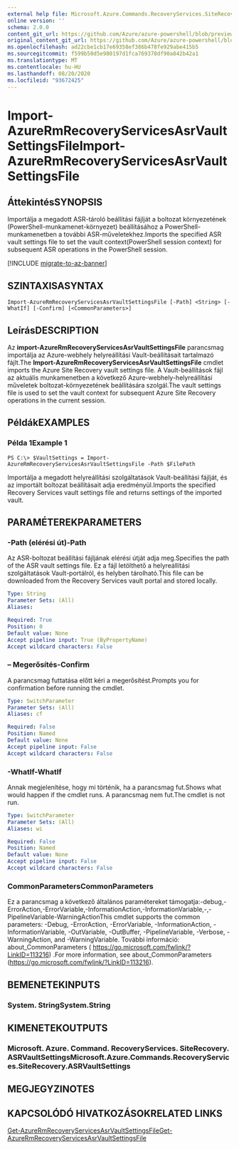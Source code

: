 ```yaml
---
external help file: Microsoft.Azure.Commands.RecoveryServices.SiteRecovery.dll-Help.xml
online version: ''
schema: 2.0.0
content_git_url: https://github.com/Azure/azure-powershell/blob/preview/src/ResourceManager/RecoveryServices.SiteRecovery/Commands.RecoveryServices.SiteRecovery/help/Import-AzureRmRecoveryServicesAsrVaultSettingsFile.md
original_content_git_url: https://github.com/Azure/azure-powershell/blob/preview/src/ResourceManager/RecoveryServices.SiteRecovery/Commands.RecoveryServices.SiteRecovery/help/Import-AzureRmRecoveryServicesAsrVaultSettingsFile.md
ms.openlocfilehash: ad22cbe1cb17e69358ef386b478fe929abe415b5
ms.sourcegitcommit: f599b50d5e980197d1fca769378df90a842b42a1
ms.translationtype: MT
ms.contentlocale: hu-HU
ms.lasthandoff: 08/20/2020
ms.locfileid: "93672425"
---
```

# <span data-ttu-id="13d2e-101">Import-AzureRmRecoveryServicesAsrVaultSettingsFile</span><span class="sxs-lookup"><span data-stu-id="13d2e-101">Import-AzureRmRecoveryServicesAsrVaultSettingsFile</span></span>

## <span data-ttu-id="13d2e-102">Áttekintés</span><span class="sxs-lookup"><span data-stu-id="13d2e-102">SYNOPSIS</span></span>
<span data-ttu-id="13d2e-103">Importálja a megadott ASR-tároló beállítási fájlját a boltozat környezetének (PowerShell-munkamenet-környezet) beállításához a PowerShell-munkamenetben a további ASR-műveletekhez.</span><span class="sxs-lookup"><span data-stu-id="13d2e-103">Imports the specified ASR vault settings file to set the vault context(PowerShell session context) for subsequent ASR operations in the PowerShell session.</span></span> 

[!INCLUDE [migrate-to-az-banner](../../includes/migrate-to-az-banner.md)]

## <span data-ttu-id="13d2e-104">SZINTAXISA</span><span class="sxs-lookup"><span data-stu-id="13d2e-104">SYNTAX</span></span>

```
Import-AzureRmRecoveryServicesAsrVaultSettingsFile [-Path] <String> [-WhatIf] [-Confirm] [<CommonParameters>]
```

## <span data-ttu-id="13d2e-105">Leírás</span><span class="sxs-lookup"><span data-stu-id="13d2e-105">DESCRIPTION</span></span>
<span data-ttu-id="13d2e-106">Az **import-AzureRmRecoveryServicesAsrVaultSettingsFile** parancsmag importálja az Azure-webhely helyreállítási Vault-beállításait tartalmazó fájlt.</span><span class="sxs-lookup"><span data-stu-id="13d2e-106">The **Import-AzureRmRecoveryServicesAsrVaultSettingsFile** cmdlet imports the Azure Site Recovery vault settings file.</span></span> <span data-ttu-id="13d2e-107">A Vault-beállítások fájl az aktuális munkamenetben a következő Azure-webhely-helyreállítási műveletek boltozat-környezetének beállítására szolgál.</span><span class="sxs-lookup"><span data-stu-id="13d2e-107">The vault settings file is used to set the vault context for subsequent Azure Site Recovery operations in the current session.</span></span>

## <span data-ttu-id="13d2e-108">Példák</span><span class="sxs-lookup"><span data-stu-id="13d2e-108">EXAMPLES</span></span>

### <span data-ttu-id="13d2e-109">Példa 1</span><span class="sxs-lookup"><span data-stu-id="13d2e-109">Example 1</span></span>
```
PS C:\> $VaultSettings = Import-AzureRmRecoveryServicesAsrVaultSettingsFile -Path $FilePath
```

<span data-ttu-id="13d2e-110">Importálja a megadott helyreállítási szolgáltatások Vault-beállítási fájlját, és az importált boltozat beállításait adja eredményül.</span><span class="sxs-lookup"><span data-stu-id="13d2e-110">Imports the specified Recovery Services vault settings file and returns settings of the imported vault.</span></span>

## <span data-ttu-id="13d2e-111">PARAMÉTEREK</span><span class="sxs-lookup"><span data-stu-id="13d2e-111">PARAMETERS</span></span>

### <span data-ttu-id="13d2e-112">-Path (elérési út)</span><span class="sxs-lookup"><span data-stu-id="13d2e-112">-Path</span></span>
<span data-ttu-id="13d2e-113">Az ASR-boltozat beállítási fájljának elérési útját adja meg.</span><span class="sxs-lookup"><span data-stu-id="13d2e-113">Specifies the path of the ASR vault settings file.</span></span>
<span data-ttu-id="13d2e-114">Ez a fájl letölthető a helyreállítási szolgáltatások Vault-portálról, és helyben tárolható.</span><span class="sxs-lookup"><span data-stu-id="13d2e-114">This file can be downloaded from the Recovery Services vault portal and stored locally.</span></span>

```yaml
Type: String
Parameter Sets: (All)
Aliases: 

Required: True
Position: 0
Default value: None
Accept pipeline input: True (ByPropertyName)
Accept wildcard characters: False
```

### <span data-ttu-id="13d2e-115">– Megerősítés</span><span class="sxs-lookup"><span data-stu-id="13d2e-115">-Confirm</span></span>
<span data-ttu-id="13d2e-116">A parancsmag futtatása előtt kéri a megerősítést.</span><span class="sxs-lookup"><span data-stu-id="13d2e-116">Prompts you for confirmation before running the cmdlet.</span></span>

```yaml
Type: SwitchParameter
Parameter Sets: (All)
Aliases: cf

Required: False
Position: Named
Default value: None
Accept pipeline input: False
Accept wildcard characters: False
```

### <span data-ttu-id="13d2e-117">-WhatIf</span><span class="sxs-lookup"><span data-stu-id="13d2e-117">-WhatIf</span></span>
<span data-ttu-id="13d2e-118">Annak megjelenítése, hogy mi történik, ha a parancsmag fut.</span><span class="sxs-lookup"><span data-stu-id="13d2e-118">Shows what would happen if the cmdlet runs.</span></span> <span data-ttu-id="13d2e-119">A parancsmag nem fut.</span><span class="sxs-lookup"><span data-stu-id="13d2e-119">The cmdlet is not run.</span></span>

```yaml
Type: SwitchParameter
Parameter Sets: (All)
Aliases: wi

Required: False
Position: Named
Default value: None
Accept pipeline input: False
Accept wildcard characters: False
```

### <span data-ttu-id="13d2e-120">CommonParameters</span><span class="sxs-lookup"><span data-stu-id="13d2e-120">CommonParameters</span></span>
<span data-ttu-id="13d2e-121">Ez a parancsmag a következő általános paramétereket támogatja:-debug,-ErrorAction,-ErrorVariable,-InformationAction,-InformationVariable,-,-PipelineVariable-WarningAction</span><span class="sxs-lookup"><span data-stu-id="13d2e-121">This cmdlet supports the common parameters: -Debug, -ErrorAction, -ErrorVariable, -InformationAction, -InformationVariable, -OutVariable, -OutBuffer, -PipelineVariable, -Verbose, -WarningAction, and -WarningVariable.</span></span> <span data-ttu-id="13d2e-122">További információ: about_CommonParameters ( https://go.microsoft.com/fwlink/?LinkID=113216) .</span><span class="sxs-lookup"><span data-stu-id="13d2e-122">For more information, see about_CommonParameters (https://go.microsoft.com/fwlink/?LinkID=113216).</span></span>

## <span data-ttu-id="13d2e-123">BEMENETEK</span><span class="sxs-lookup"><span data-stu-id="13d2e-123">INPUTS</span></span>

### <span data-ttu-id="13d2e-124">System. String</span><span class="sxs-lookup"><span data-stu-id="13d2e-124">System.String</span></span>

## <span data-ttu-id="13d2e-125">KIMENETEK</span><span class="sxs-lookup"><span data-stu-id="13d2e-125">OUTPUTS</span></span>

### <span data-ttu-id="13d2e-126">Microsoft. Azure. Command. RecoveryServices. SiteRecovery. ASRVaultSettings</span><span class="sxs-lookup"><span data-stu-id="13d2e-126">Microsoft.Azure.Commands.RecoveryServices.SiteRecovery.ASRVaultSettings</span></span>

## <span data-ttu-id="13d2e-127">MEGJEGYZI</span><span class="sxs-lookup"><span data-stu-id="13d2e-127">NOTES</span></span>

## <span data-ttu-id="13d2e-128">KAPCSOLÓDÓ HIVATKOZÁSOK</span><span class="sxs-lookup"><span data-stu-id="13d2e-128">RELATED LINKS</span></span>

[<span data-ttu-id="13d2e-129">Get-AzureRmRecoveryServicesAsrVaultSettingsFile</span><span class="sxs-lookup"><span data-stu-id="13d2e-129">Get-AzureRmRecoveryServicesAsrVaultSettingsFile</span></span>](./Get-AzureRmRecoveryServicesAsrVaultSettingsFile.md)
